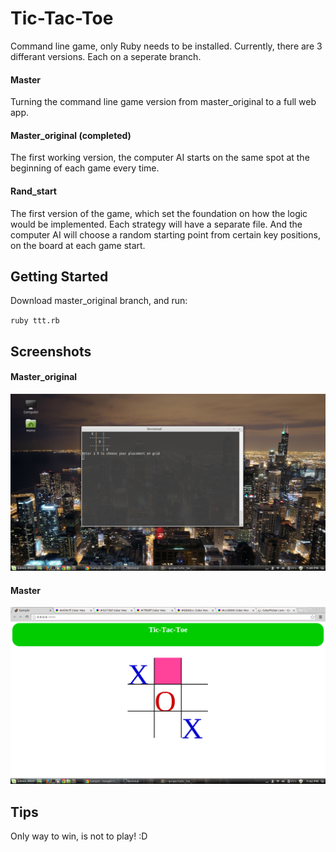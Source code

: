 # Tic-Tac-Toe

Command line game, only Ruby needs to be installed. Currently, there are 3 differant versions. Each on a seperate branch.

#### Master

Turning the command line game version from master_original to a full web app.

#### Master_original (completed)

The first working version, the computer AI starts on the same spot at the beginning of each game every time.

#### Rand_start

The first version of the game, which set the foundation on how the logic would be implemented. Each strategy will have a separate file. And the computer AI will choose a random starting point from certain key positions, on the board at each game start.

## Getting Started

Download master_original branch, and run:

`ruby ttt.rb`

## Screenshots

#### Master_original

![command line version](https://raw.githubusercontent.com/Carpk/tic-tac-toe/master/app/assets/images/Screenshot%20from%202014-04-18%2019:49:07.png)

#### Master

![colorful app version](https://raw.githubusercontent.com/Carpk/tic-tac-toe/master/app/assets/images/Screenshot%20from%202014-04-18%2019:42:33.png)

## Tips

Only way to win, is not to play! :D